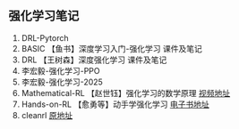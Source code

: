 ## 强化学习笔记
1. DRL-Pytorch       
2. BASIC            【鱼书】深度学习入门-强化学习 课件及笔记
3. DRL              【王树森】深度强化学习 课件及笔记
4. 李宏毅-强化学习-PPO  
5. 李宏毅-强化学习-2025
6. Mathematical-RL  【赵世钰】强化学习的数学原理   [视频地址](https://www.bilibili.com/video/BV1sd4y167NS/?spm_id_from=333.1387.favlist.content.click) 
7. Hands-on-RL       【愈勇等】动手学强化学习 [电子书地址](https://hrl.boyuai.com/chapter/intro)
8. cleanrl          [原地址](https://github.com/vwxyzjn/cleanrl)